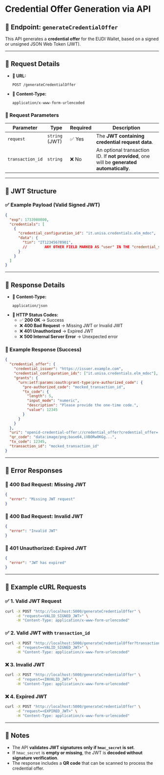 # Credential Offer Generation via API

## **🔹 Endpoint: `generateCredentialOffer`**
This API generates a **credential offer** for the EUDI Wallet, based on a signed or unsigned JSON Web Token (JWT).

---

## **📌 Request Details**

- **📍 URL:**  
  ```
  POST /generateCredentialOffer
  ```
- **📜 Content-Type:**  
  ```
  application/x-www-form-urlencoded
  ```

### **🔹 Request Parameters**
| **Parameter**    | **Type**    | **Required** | **Description** |
|-----------------|------------|-------------|----------------|
| `request`      | `string` (JWT) | ✅ Yes | The **JWT containing credential request data**. |
| `transaction_id` | `string`  | ❌ No  | An optional transaction ID. If **not provided**, one will be **generated automatically**. |

---

## **📌 JWT Structure**
### **✅ Example Payload (Valid Signed JWT)**
```json
{
  "exp": 1733980800, 
  "credentials": [
    {
      "credential_configuration_id": "it.unisa.credentials.elm_mdoc",
      "data": {
        "tin": "IT12345678901",
        //        ANY OTHER FIELD MARKED AS "user" IN THE "credential_supported" METADATA
      }
    }
  ]
}
```

---

## **📌 Response Details**

- **📜 Content-Type:**  
  ```
  application/json
  ```
- **📜 HTTP Status Codes:**
  - ✅ **200 OK** → Success
  - ❌ **400 Bad Request** → Missing JWT or Invalid JWT
  - ❌ **401 Unauthorized** → Expired JWT
  - ❌ **500 Internal Server Error** → Unexpected error

### **🔹 Example Response (Success)**
```json
{
  "credential_offer": {
    "credential_issuer": "https://issuer.example.com",
    "credential_configuration_ids": ["it.unisa.credentials.elm_mdoc"],
    "grants": {
      "urn:ietf:params:oauth:grant-type:pre-authorized_code": {
        "pre-authorized_code": "mocked_transaction_id",
        "tx_code": {
          "length": 5,
          "input_mode": "numeric",
          "description": "Please provide the one-time code.",
          "value": 12345
        }
      }
    }
  },
  "uri": "openid-credential-offer://credential_offer?credential_offer=...",
  "qr_code": "data:image/png;base64,iVBORw0KGg...",
  "tx_code": 12345,
  "transaction_id": "mocked_transaction_id"
}
```

---

## **📌 Error Responses**
### **🔴 400 Bad Request: Missing JWT**
```json
{
  "error": "Missing JWT request"
}
```
### **🔴 400 Bad Request: Invalid JWT**
```json
{
  "error": "Invalid JWT"
}
```
### **🔴 401 Unauthorized: Expired JWT**
```json
{
  "error": "JWT has expired"
}
```

---

## **📌 Example cURL Requests**

### **✅ 1. Valid JWT Request**
```bash
curl -X POST "http://localhost:5000/generateCredentialOffer" \
     -d "request=<VALID_SIGNED_JWT>" \
     -H "Content-Type: application/x-www-form-urlencoded"
```

### **✅ 2. Valid JWT with `transaction_id`**
```bash
curl -X POST "http://localhost:5000/generateCredentialOffer?transaction_id=test_tx_id" \
     -d "request=<VALID_SIGNED_JWT>" \
     -H "Content-Type: application/x-www-form-urlencoded"
```

### **❌ 3. Invalid JWT**
```bash
curl -X POST "http://localhost:5000/generateCredentialOffer" \
     -d "request=<INVALID_JWT>" \
     -H "Content-Type: application/x-www-form-urlencoded"
```

### **❌ 4. Expired JWT**
```bash
curl -X POST "http://localhost:5000/generateCredentialOffer" \
     -d "request=<EXPIRED_JWT>" \
     -H "Content-Type: application/x-www-form-urlencoded"
```

---

## **📌 Notes**
- The API **validates JWT signatures** **only if `hmac_secret` is set**.  
- If `hmac_secret` is **empty or missing**, the JWT is **decoded without signature verification**.  
- The response includes a **QR code** that can be scanned to process the credential offer.